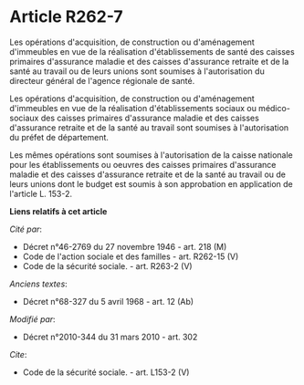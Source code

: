 # Article R262-7

Les opérations d'acquisition, de construction ou d'aménagement d'immeubles en vue de la réalisation d'établissements de santé
des caisses primaires d'assurance maladie et des caisses d'assurance retraite et de la santé au travail ou de leurs unions
sont soumises à l'autorisation du directeur général de l'agence régionale de santé. 

Les opérations d'acquisition, de construction ou d'aménagement d'immeubles en vue de la réalisation d'établissements sociaux
ou médico-sociaux des caisses primaires d'assurance maladie et des caisses d'assurance retraite et de la santé au travail
sont soumises à l'autorisation du préfet de département. 

Les mêmes opérations sont soumises à l'autorisation de la caisse nationale pour les établissements ou oeuvres des caisses
primaires d'assurance maladie et des caisses d'assurance retraite et de la santé au travail ou de leurs unions dont le budget
est soumis à son approbation en application de l'article L. 153-2.

**Liens relatifs à cet article**

_Cité par_:

  - Décret n°46-2769 du 27 novembre 1946 - art. 218 (M)
  - Code de l'action sociale et des familles - art. R262-15 (V)
  - Code de la sécurité sociale. - art. R263-2 (V)

_Anciens textes_:

  - Décret n°68-327 du 5 avril 1968 - art. 12 (Ab)

_Modifié par_:

  - Décret n°2010-344 du 31 mars 2010 - art. 302

_Cite_:

  - Code de la sécurité sociale. - art. L153-2 (V)
